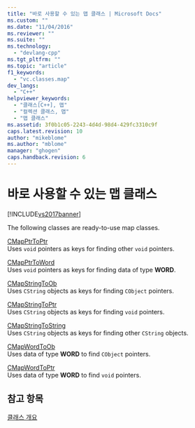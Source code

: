 ```yaml
---
title: "바로 사용할 수 있는 맵 클래스 | Microsoft Docs"
ms.custom: ""
ms.date: "11/04/2016"
ms.reviewer: ""
ms.suite: ""
ms.technology: 
  - "devlang-cpp"
ms.tgt_pltfrm: ""
ms.topic: "article"
f1_keywords: 
  - "vc.classes.map"
dev_langs: 
  - "C++"
helpviewer_keywords: 
  - "클래스[C++], 맵"
  - "컬렉션 클래스, 맵"
  - "맵 클래스"
ms.assetid: 3f0b1c05-2243-4d4d-98d4-429fc3310c9f
caps.latest.revision: 10
author: "mikeblome"
ms.author: "mblome"
manager: "ghogen"
caps.handback.revision: 6
---
```

# 바로 사용할 수 있는 맵 클래스
[!INCLUDE[vs2017banner](../assembler/inline/includes/vs2017banner.md)]

The following classes are ready\-to\-use map classes.  
  
 [CMapPtrToPtr](../mfc/reference/cmapptrtoptr-class.md)  
 Uses `void` pointers as keys for finding other `void` pointers.  
  
 [CMapPtrToWord](../mfc/reference/cmapptrtoword-class.md)  
 Uses `void` pointers as keys for finding data of type **WORD**.  
  
 [CMapStringToOb](../mfc/reference/cmapstringtoob-class.md)  
 Uses `CString` objects as keys for finding `CObject` pointers.  
  
 [CMapStringToPtr](../mfc/reference/cmapstringtoptr-class.md)  
 Uses `CString` objects as keys for finding `void` pointers.  
  
 [CMapStringToString](../mfc/reference/cmapstringtostring-class.md)  
 Uses `CString` objects as keys for finding other `CString` objects.  
  
 [CMapWordToOb](../mfc/reference/cmapwordtoob-class.md)  
 Uses data of type **WORD** to find `CObject` pointers.  
  
 [CMapWordToPtr](../mfc/reference/cmapwordtoptr-class.md)  
 Uses data of type **WORD** to find `void` pointers.  
  
## 참고 항목  
 [클래스 개요](../mfc/class-library-overview.md)